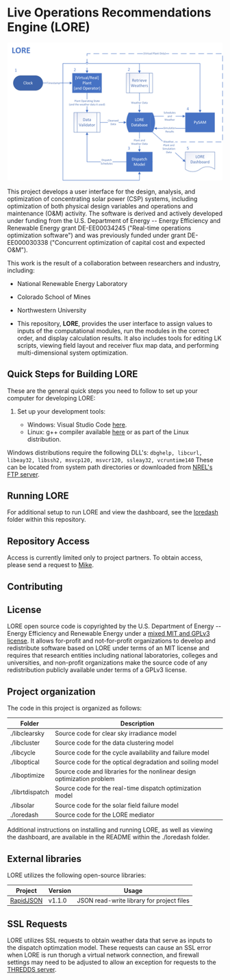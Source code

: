 # Live Operations Recommendations Engine (LORE)

![Data Flow Diagram](data-flow-diagram.png)

This project develops a user interface for the design, analysis, and optimization of concentrating solar power 
(CSP) systems, including optimization of both physical design variables and operations and maintenance 
(O&M) activity. The software is derived and actively developed under funding from the U.S. Department of 
Energy -- Energy Efficiency and Renewable Energy grant DE-EE00034245 ("Real-time operations optimization software") and was previously funded under grant DE-EE000030338 ("Concurrent optimization of capital 
cost and expected O&M").

This work is the result of a collaboration between researchers and industry, including: 
* National Renewable Energy Laboratory 
* Colorado School of Mines
* Northwestern University

* This repository, **LORE**, provides the user interface to assign values to inputs of the computational modules, run the modules in the correct order, and display calculation results. It also includes tools for editing LK scripts, viewing field layout and receiver flux map data, and performing multi-dimensional system optimization.


## Quick Steps for Building LORE

These are the general quick steps you need to follow to set up your computer for developing LORE:

1. Set up your development tools:

    * Windows: Visual Studio Code [here](https://www.visualstudio.com/).
    * Linux: g++ compiler available [here](http://www.cprogramming.com/g++.html) or as part of the Linux distribution.


Windows distributions require the following DLL's:
``` dbghelp, libcurl, libeay32, libssh2, msvcp120, msvcr120, ssleay32, vcruntime140 ```
These can be located from system path directories or downloaded from [NREL's FTP server](https://pfs.nrel.gov/main.html?download&weblink=2803bc659530b139621bbacc1b80910f&realfilename=nrelapp-win-dynlibs.zip).

## Running LORE

For additional setup to run LORE and view the dashboard, see the [loredash](https://github.com/NREL/lore/tree/develop/loredash) folder within this repository.

## Repository Access

Access is currently limited only to project partners. To obtain access, please send a request to [Mike](mailto://mike.wagner@nrel.gov).

## Contributing

## License

LORE open source code is copyrighted by the U.S. Department of Energy -- Energy Efficiency and Renewable Energy under a [mixed MIT and GPLv3 license](https://github.com/NREL/lore/blob/develop/LICENSE.md). It allows for-profit and not-for-profit organizations to develop and redistribute software based on LORE under terms of an MIT license and requires that research entities including national laboratories, colleges and universities, and non-profit organizations make the source code of any redistribution publicly available under terms of a GPLv3 license.

## Project organization

The code in this project is organized as follows:

| Folder				| Description |
|-------------------|------------------------------------|
| ./libclearsky | Source code for clear sky irradiance model |
| ./libcluster | Source code for the data clustering model |
| ./libcycle | Source code for the cycle availability and failure model |
| ./liboptical | Source code for the optical degradation and soiling model |
| ./liboptimize | Source code and libraries for the nonlinear design optimization problem |
| ./librtdispatch | Source code for the real-time dispatch optimization model |
| ./libsolar | Source code for the solar field failure model |
| ./loredash | Source code for the LORE mediator |

Additional instructions on installing and running LORE, as well as viewing the dashboard, are available in the README within the ./loredash folder.


## External libraries

LORE utilizes the following open-source libraries:

| Project | Version | Usage |
|---------|---------|-------|
| [RapidJSON](https://github.com/Tencent/rapidjson)  	| v1.1.0 	| JSON read-write library for project files |

## SSL Requests

LORE utilizes SSL requests to obtain weather data that serve as inputs to the dispatch optimzation model.  These requests can cause an SSL error when LORE is run thorugh a virtual network connection, and firewall settings may need to be adjusted to allow an exception for requests to the [THREDDS server](https://ds.nccs.nasa.gov/).
